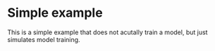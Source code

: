 # Simple example
This is a simple example that does not acutally train a model, but just simulates model training.
